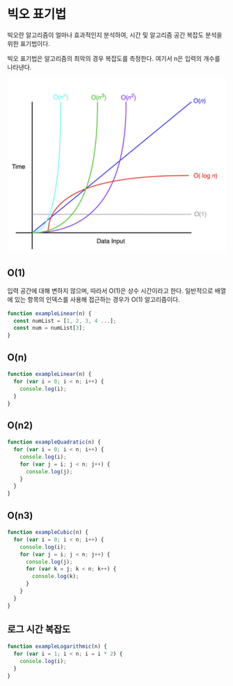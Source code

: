# 빅오 표기법

빅오란 알고리즘이 얼마나 효과적인지 분석하여, 시간 및 알고리즘 공간 복잡도 분석을 위한 표기법이다.

빅오 표기법은 알고리즘의 최악의 경우 복잡도를 측정한다. 여기서 n은 입력의 개수를 나타낸다.

![big-o](./assets/big-o.png)

## O(1)

입력 공간에 대해 변하지 않으며, 따라서 O(1)은 상수 시간이라고 한다.
일반적으로 배열에 있는 항목의 인덱스를 사용해 접근하는 경우가 O(1) 알고리즘이다.

```js
function exampleLinear(n) {
  const numList = [1, 2, 3, 4 ...];
  const num = numList[3];
}
```

## O(n)

```js
function exampleLinear(n) {
  for (var i = 0; i < n; i++) {
    console.log(i);
  }
}
```

## O(n2)

```js
function exampleQuadratic(n) {
  for (var i = 0; i < n; i++) {
    console.log(i);
    for (var j = i; j < n; j++) {
      console.log(j);
    }
  }
}
```

## O(n3)

```js
function exampleCubic(n) {
  for (var i = 0; i < n; i++) {
    console.log(i);
    for (var j = i; j < n; j++) {
      console.log(j);
      for (var k = j; k < n; k++) {
        console.log(k);
      }
    }
  }
}
```

## 로그 시간 복잡도

```js
function exampleLogarithmic(n) {
  for (var i = 1; i < n; i = i * 2) {
    console.log(i);
  }
}
```
